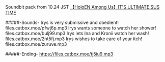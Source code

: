 Soundbit pack from 10.24 JST [【HoloEN Among Us】IT'S ULTIMATE SUS TIME](https://www.youtube.com/watch?v=OMy4QY1VbiI)


#####-Sounds-
Irys is very submissive and obedient!
files.catbox.moe/pfwj6p.mp3
Irys wants someone to watch her shower!
files.catbox.moe/bulj99.mp3
Irys lets Ina and Kronii watch her wash!
files.catbox.moe/2nt5fj.mp3
Irys wishes to take care of your itch!
files.catbox.moe/zuruve.mp3


#####-Ending-
https://files.catbox.moe/tj5iu9.mp3